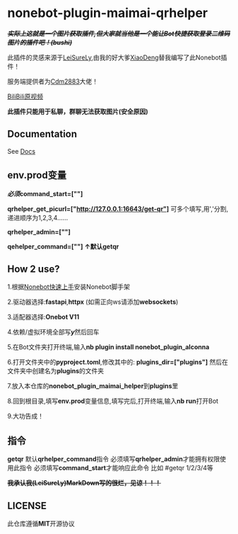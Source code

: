 # nonebot-plugin-maimai-qrhelper

***~~实际上这就是一个图片获取插件,但大家就当他是一个能让Bot快捷获取登录二维码图片的插件吧！(bushi)~~***

此插件的灵感来源于[LeiSureLy](https://github.com/LeiSureLyYrsc),由我的好大爹[XiaoDeng](https://github.com/This-is-XiaoDeng/)替我编写了此Nonebot插件！

服务端提供者为[Cdm2883](https://github.com/Cdm2883/)大佬！

[BiliBili原视频](https://bilibili.com/BV1kT421r74M)

**此插件只能用于私聊，群聊无法获取图片(安全原因)**

## Documentation

See [Docs](https://nonebot.dev/)

## env.prod变量
***必须*****command_start=[""]**

**qrhelper_get_picurl=["http://127.0.0.1:16643/get-qr"]**
可多个填写,用','分割,递进顺序为1,2,3,4......

**qrhelper_admin=[""]**

**qehelper_command=[""]**
**↑默认getqr**

## How 2 use?
1.根据[Nonebot快速上手](https://nonebot.dev/docs/quick-start)安装Nonebot脚手架

2.驱动器选择:**fastapi**,**httpx**
(如需正向ws请添加**websockets**)

3.适配器选择:**Onebot V11**

4.依赖/虚拟环境全部写***y***然后回车

5.在Bot文件夹打开终端,输入**nb plugin install nonebot_plugin_alconna**

6.打开文件夹中的**pyproject.toml**,修改其中的:
**plugins_dir=["plugins"]**
然后在文件夹中创建名为**plugins**的文件夹

7.放入本仓库的**nonebot_plugin_maimai_helper**到**plugins**里

8.回到根目录,填写**env.prod**变量信息,填写完后,打开终端,输入**nb run**打开Bot

9.大功告成！

## 指令
**getqr** 默认**qrhelper_command**指令
必须填写**qrhelper_admin**才能拥有权限使用此指令
必须填写**command_start**才能响应此命令
比如 #getqr 1/2/3/4等 

**~~我承认我(LeiSureLy)MarkDown写的很烂，见谅！！！~~**

## LICENSE

此仓库遵循**MIT**开源协议
